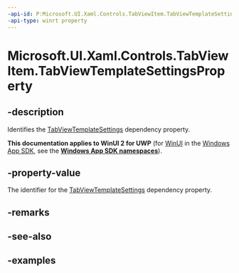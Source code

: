 ```yaml
---
-api-id: P:Microsoft.UI.Xaml.Controls.TabViewItem.TabViewTemplateSettingsProperty
-api-type: winrt property
---
```


# Microsoft.UI.Xaml.Controls.TabViewItem.TabViewTemplateSettingsProperty

<!--
public static Windows.UI.Xaml.DependencyProperty TabViewTemplateSettingsProperty { get; }
-->

## -description

Identifies the [TabViewTemplateSettings](tabviewitem_tabviewtemplatesettings.md) dependency property.

**This documentation applies to WinUI 2 for UWP** (for [WinUI](/windows/apps/winui/winui3/) in the [Windows App SDK](/windows/apps/windows-app-sdk/), see the **[Windows App SDK namespaces](/windows/windows-app-sdk/api/winrt/)**).

## -property-value

The identifier for the [TabViewTemplateSettings](tabviewitem_tabviewtemplatesettings.md) dependency property.

## -remarks

## -see-also

## -examples

